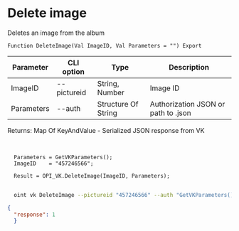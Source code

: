﻿---
sidebar_position: 9
---

# Delete image
 Deletes an image from the album



`Function DeleteImage(Val ImageID, Val Parameters = "") Export`

  | Parameter | CLI option | Type | Description |
  |-|-|-|-|
  | ImageID | --pictureid | String, Number | Image ID |
  | Parameters | --auth | Structure Of String | Authorization JSON or path to .json |

  
  Returns:  Map Of KeyAndValue - Serialized JSON response from VK

<br/>




```bsl title="Code example"
  Parameters = GetVKParameters();
  ImageID    = "457246566";
  
  Result = OPI_VK.DeleteImage(ImageID, Parameters);
```



```sh title="CLI command example"
    
  oint vk DeleteImage --pictureid "457246566" --auth "GetVKParameters()"

```

```json title="Result"
{
  "response": 1
  }
```

